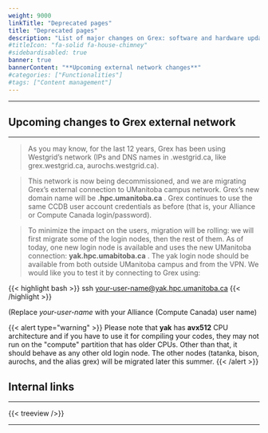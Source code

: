 ```yaml
---
weight: 9000
linkTitle: "Deprecated pages"
title: "Deprecated pages"
description: "List of major changes on Grex: software and hardware updates."
#titleIcon: "fa-solid fa-house-chimney"
#sidebardisabled: true
banner: true
bannerContent: "**Upcoming external network changes**"
#categories: ["Functionalities"]
#tags: ["Content management"]
---
```


---

<!--
This page is dedicated to the cluster updates: software, hardware, storage, ... etc.
-->

## Upcoming changes to Grex external network
---

> As you may know, for the last 12 years, Grex has been using Westgrid’s network (IPs and DNS names in .westgrid.ca, like grex.westgrid.ca, aurochs.westgrid.ca).

> This network is now being decommissioned, and we are migrating Grex’s external connection to UManitoba campus network. Grex’s new domain name will be __.hpc.umanitoba.ca__ . Grex continues to use the same CCDB user account credentials as before (that is, your Alliance or Compute Canada login/password).

> To minimize the impact on the users, migration will be rolling: we will first migrate some of the login nodes, then the rest of them. As of today, one new login node is available and uses the new UManitoba connection: __yak.hpc.umabitoba.ca__ . The yak login node should be available from both outside UManitoba campus and from the VPN. We would like you to test it by connecting to Grex using: 

{{< highlight bash >}}
ssh your-user-name@yak.hpc.umanitoba.ca 
{{< /highlight >}}

(Replace _your-user-name_ with your Alliance (Compute Canada) user name)

{{< alert type="warning" >}}
Please note that **yak** has **avx512** CPU architecture and if you have to use it for compiling your codes, they may not run on the "compute" partition that has older CPUs. Other than that, it should behave as any other old login node. The other nodes (tatanka, bison, aurochs, and the alias grex) will be migrated later this summer. 
{{< /alert >}}


## Internal links
---

{{< treeview />}}

---

<!-- Changes and update:
* Last revision: Aug 28, 2024. 
-->
